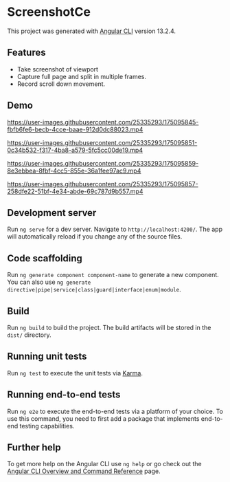 # ScreenshotCe

This project was generated with [Angular CLI](https://github.com/angular/angular-cli) version 13.2.4.

## Features

- Take screenshot of viewport
- Capture full page and split in multiple frames.
- Record scroll down movement.

## Demo

https://user-images.githubusercontent.com/25335293/175095845-fbfb6fe6-becb-4cce-baae-912d0dc88023.mp4

https://user-images.githubusercontent.com/25335293/175095851-0c34b532-f317-4ba8-a579-5fc5cc00de19.mp4

https://user-images.githubusercontent.com/25335293/175095859-8e3ebbea-8fbf-4cc5-855e-36a1fee97ac9.mp4

https://user-images.githubusercontent.com/25335293/175095857-258dfe22-51bf-4e34-abde-69c787d9b557.mp4

## Development server

Run `ng serve` for a dev server. Navigate to `http://localhost:4200/`. The app will automatically reload if you change any of the source files.

## Code scaffolding

Run `ng generate component component-name` to generate a new component. You can also use `ng generate directive|pipe|service|class|guard|interface|enum|module`.

## Build

Run `ng build` to build the project. The build artifacts will be stored in the `dist/` directory.

## Running unit tests

Run `ng test` to execute the unit tests via [Karma](https://karma-runner.github.io).

## Running end-to-end tests

Run `ng e2e` to execute the end-to-end tests via a platform of your choice. To use this command, you need to first add a package that implements end-to-end testing capabilities.

## Further help

To get more help on the Angular CLI use `ng help` or go check out the [Angular CLI Overview and Command Reference](https://angular.io/cli) page.
